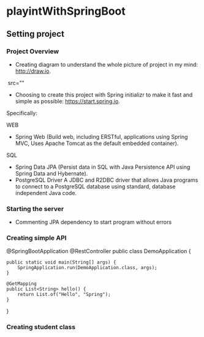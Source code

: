 # playintWithSpringBoot

## Setting project

### Project Overview

- Creating diagram to understand the whole picture of project in my mind: http://draw.io.

<img> src=""

- Choosing to create this project with Spring initializr to make it fast and simple as possible: https://start.spring.io.

Specifically:

WEB
- Spring Web (Build web, including ERSTful, applications using Spring MVC, Uses Apache Tomcat as the default embedded container).

SQL
- Spring Data JPA (Persist data in SQL with Java Persistence API using Spring Data and Hybernate).
- PostgreSQL Driver
A JDBC and R2DBC driver that allows Java programs to connect to a PostgreSQL database using standard, database independent Java code.

### Starting the server

- Commenting JPA dependency to start program without errors
<!--		<dependency>-->
<!--			<groupId>org.springframework.boot</groupId>-->
<!--			<artifactId>spring-boot-starter-data-jpa</artifactId>-->
<!--		</dependency>-->

### Creating simple API

@SpringBootApplication
@RestController
public class DemoApplication {

	public static void main(String[] args) {
		SpringApplication.run(DemoApplication.class, args);
	}

	@GetMapping
	public List<String> hello() {
		return List.of("Hello", "Spring");
	}
}

### Creating student class


